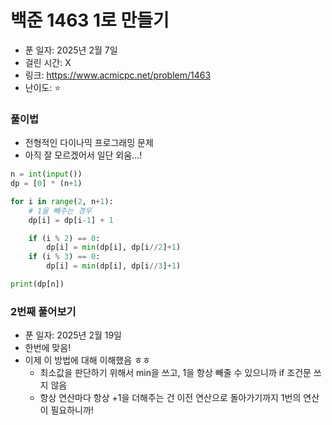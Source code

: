 # 백준 1463 1로 만들기

- 푼 일자: 2025년 2월 7일
- 걸린 시간: X
- 링크: https://www.acmicpc.net/problem/1463
- 난이도: ⭐️

### 풀이법

- 전형적인 다이나믹 프로그래밍 문제 
- 아직 잘 모르겠어서 일단 외움...!

```py
n = int(input())
dp = [0] * (n+1)

for i in range(2, n+1):
    # 1을 빼주는 경우
    dp[i] = dp[i-1] + 1

    if (i % 2) == 0:
        dp[i] = min(dp[i], dp[i//2]+1)
    if (i % 3) == 0:
        dp[i] = min(dp[i], dp[i//3]+1)

print(dp[n])
```

### 2번째 풀어보기 

- 푼 일자: 2025년 2월 19일 
- 한번에 맞음! 
- 이제 이 방법에 대해 이해했음 ㅎㅎ 
    - 최소값을 판단하기 위해서 min을 쓰고, 1을 항상 빼줄 수 있으니까 if 조건문 쓰지 않음
    - 항상 연산마다 항상 +1을 더해주는 건 이전 연산으로 돌아가기까지 1번의 연산이 필요하니까! 












